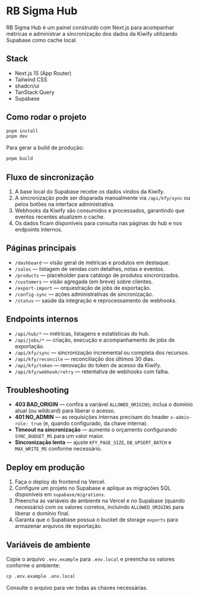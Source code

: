 # RB Sigma Hub

RB Sigma Hub é um painel construído com Next.js para acompanhar métricas e administrar a sincronização dos dados da Kiwify utilizando Supabase como cache local.

## Stack

- Next.js 15 (App Router)
- Tailwind CSS
- shadcn/ui
- TanStack Query
- Supabase

## Como rodar o projeto

```bash
pnpm install
pnpm dev
```

Para gerar a build de produção:

```bash
pnpm build
```

## Fluxo de sincronização

1. A base local do Supabase recebe os dados vindos da Kiwify.
2. A sincronização pode ser disparada manualmente via `/api/kfy/sync` ou pelos botões na interface administrativa.
3. Webhooks da Kiwify são consumidos e processados, garantindo que eventos recentes atualizem o cache.
4. Os dados ficam disponíveis para consulta nas páginas do hub e nos endpoints internos.

## Páginas principais

- `/dashboard` — visão geral de métricas e produtos em destaque.
- `/sales` — listagem de vendas com detalhes, notas e eventos.
- `/products` — placeholder para catálogo de produtos sincronizados.
- `/customers` — visão agregada (em breve) sobre clientes.
- `/export-import` — orquestração de jobs de exportação.
- `/config-sync` — ações administrativas de sincronização.
- `/status` — saúde da integração e reprocessamento de webhooks.

## Endpoints internos

- `/api/hub/*` — métricas, listagens e estatísticas do hub.
- `/api/jobs/*` — criação, execução e acompanhamento de jobs de exportação.
- `/api/kfy/sync` — sincronização incremental ou completa dos recursos.
- `/api/kfy/reconcile` — reconciliação dos últimos 30 dias.
- `/api/kfy/token` — renovação do token de acesso da Kiwify.
- `/api/kfy/webhook/retry` — retentativa de webhooks com falha.

## Troubleshooting

- **403 BAD_ORIGIN** — confira a variável `ALLOWED_ORIGINS`; inclua o domínio atual (ou wildcard) para liberar o acesso.
- **401 NO_ADMIN** — as requisições internas precisam do header `x-admin-role: true` (e, quando configurado, da chave interna).
- **Timeout na sincronização** — aumente o orçamento configurando `SYNC_BUDGET_MS` para um valor maior.
- **Sincronização lenta** — ajuste `KFY_PAGE_SIZE`, `DB_UPSERT_BATCH` e `MAX_WRITE_MS` conforme necessário.

## Deploy em produção

1. Faça o deploy do frontend na Vercel.
2. Configure um projeto no Supabase e aplique as migrações SQL disponíveis em `supabase/migrations`.
3. Preencha as variáveis de ambiente na Vercel e no Supabase (quando necessário) com os valores corretos, incluindo `ALLOWED_ORIGINS` para liberar o domínio final.
4. Garanta que o Supabase possua o bucket de storage `exports` para armazenar arquivos de exportação.

## Variáveis de ambiente

Copie o arquivo `.env.example` para `.env.local` e preencha os valores conforme o ambiente:

```bash
cp .env.example .env.local
```

Consulte o arquivo para ver todas as chaves necessárias.
